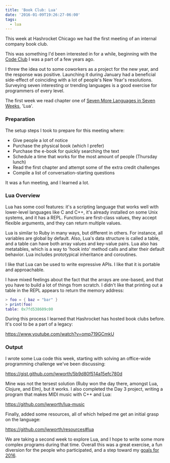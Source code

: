 ```yaml
---
title: 'Book Club: Lua'
date: '2016-01-09T19:26:27-06:00'
tags:
  - lua
---
```


This week at Hashrocket Chicago we had the first meeting of an internal company book club.

This was something I'd been interested in for a while, beginning with the [Code Club](/code-club) I was a part of a few years ago.

I threw the idea out to some coworkers as a project for the new year, and the response was positive. Launching it during January had a beneficial side-effect of coinciding with a lot of people's New Year's resolutions. Surveying seven interesting or trending languages is a good exercise for programmers of every level.

The first week we read chapter one of [Seven More Languages in Seven Weeks](https://pragprog.com/book/7lang/seven-more-languages-in-seven-weeks), 'Lua'.

### Preparation

The setup steps I took to prepare for this meeting where:

* Give people a lot of notice
* Purchase the physical book (which I prefer)
* Purchase the e-book for quickly searching the text
* Schedule a time that works for the most amount of people (Thursday lunch)
* Read the first chapter and attempt some of the extra credit challenges
* Compile a list of conversation-starting questions

It was a fun meeting, and I learned a lot.

### Lua Overview

Lua has some cool features: it's a scripting language that works well with lower-level languages like C and C++, it's already installed on some Unix systems, and it has a REPL. Functions are first-class values, they accept flexible arguments, and they can return multiple values.

Lua is similar to Ruby in many ways, but different in others. For instance, all variables are global by default. Also, Lua's data structure is called a table, and a table can have both array values and key-value pairs. Lua also has metatables, which is a way to 'hook into' method calls and alter their default behavior. Lua includes prototypical inheritance and coroutines.

I like that Lua can be used to write expressive APIs. I like that it is portable and approachable.

I have mixed feelings about the fact that the arrays are one-based, and that you have to build a lot of things from scratch. I didn't like that printing out a table in the REPL appears to return the memory address:

```lua
> foo = { baz = "bar" }
> print(foo)
table: 0x7fd538609c00
```

During this process I learned that Hashrocket has hosted book clubs before. It's cool to be a part of a legacy:

https://www.youtube.com/watch?v=omp719GCmkU

### Output

I wrote some Lua code this week, starting with solving an office-wide programming challenge we've been discussing:

https://gist.github.com/jwworth/5b9d80f514a15efc780d

Mine was not the tersest solution (Ruby won the day there, amongst Lua, Clojure, and Elm), but it works. I also completed the Day 3 project, writing a program that makes MIDI music with C++ and Lua:

https://github.com/jwworth/lua-music

Finally, added some resources, all of which helped me get an initial grasp on the language:

https://github.com/jwworth/resources#lua

We are taking a second week to explore Lua, and I hope to write some more complex programs during that time. Overall this was a great exercise, a fun diversion for the people who participated, and a step toward my [goals for 2016](/my-annual-review-2015).
